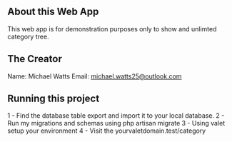 ## About this Web App
This web app is for demonstration purposes only to show and unlimted category tree.

## The Creator
Name: Michael Watts
Email: michael.watts25@outlook.com

## Running this project

1 - Find the database table export and import it to your local database.
2 - Run my migrations and schemas using php artisan migrate
3 - Using valet setup your environment
4 - Visit the yourvaletdomain.test/category